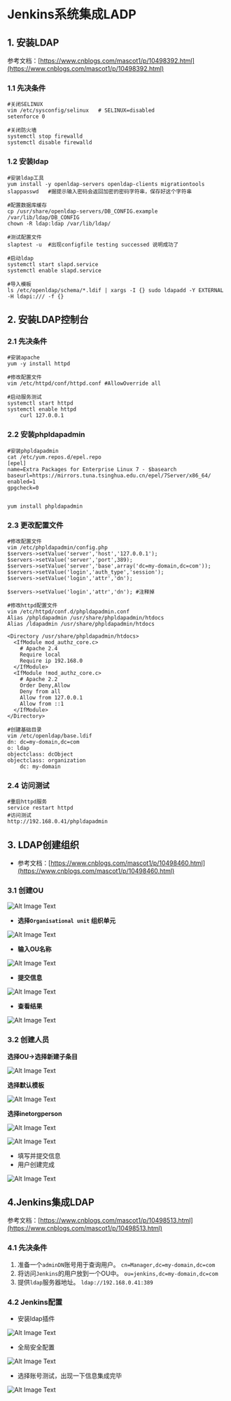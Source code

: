# Jenkins系统集成LADP

## 1. 安装LDAP

参考文档：[https://www.cnblogs.com/mascot1/p/10498392.html](https://www.cnblogs.com/mascot1/p/10498392.html)


### 1.1 先决条件

```
#关闭SELINUX
vim /etc/sysconfig/selinux   # SELINUX=disabled
setenforce 0 

#关闭防火墙
systemctl stop firewalld	
systemctl disable firewalld
```

### 1.2 安装ldap

```
#安装ldap工具
yum install -y openldap-servers openldap-clients migrationtools  
slappasswd   #据提示输入密码会返回加密的密码字符串，保存好这个字符串

#配置数据库缓存
cp /usr/share/openldap-servers/DB_CONFIG.example /var/lib/ldap/DB_CONFIG 
chown -R ldap:ldap /var/lib/ldap/

#测试配置文件
slaptest -u  #出现configfile testing successed 说明成功了

#启动ldap
systemctl start slapd.service 
systemctl enable slapd.service

#导入模板
ls /etc/openldap/schema/*.ldif | xargs -I {} sudo ldapadd -Y EXTERNAL -H ldapi:/// -f {}
```

## 2. 安装LDAP控制台

### 2.1 先决条件

```
#安装apache
yum -y install httpd 

#修改配置文件
vim /etc/httpd/conf/httpd.conf #AllowOverride all

#启动服务测试
systemctl start httpd
systemctl enable httpd
    curl 127.0.0.1
```

### 2.2 安装phpldapadmin

```
#安装phpldapadmin
cat /etc/yum.repos.d/epel.repo 
[epel]
name=Extra Packages for Enterprise Linux 7 - $basearch
baseurl=https://mirrors.tuna.tsinghua.edu.cn/epel/7Server/x86_64/
enabled=1
gpgcheck=0


yum install phpldapadmin
```

### 2.3 更改配置文件

```
#修改配置文件
vim /etc/phpldapadmin/config.php
$servers->setValue('server','host','127.0.0.1');
$servers->setValue('server','port',389);
$servers->setValue('server','base',array('dc=my-domain,dc=com'));
$servers->setValue('login','auth_type','session');
$servers->setValue('login','attr','dn');

$servers->setValue('login','attr','dn'); #注释掉

#修改httpd配置文件
vim /etc/httpd/conf.d/phpldapadmin.conf 
Alias /phpldapadmin /usr/share/phpldapadmin/htdocs
Alias /ldapadmin /usr/share/phpldapadmin/htdocs

<Directory /usr/share/phpldapadmin/htdocs>
  <IfModule mod_authz_core.c>
    # Apache 2.4
    Require local
    Require ip 192.168.0
  </IfModule>
  <IfModule !mod_authz_core.c>
    # Apache 2.2
    Order Deny,Allow
    Deny from all
    Allow from 127.0.0.1
    Allow from ::1
  </IfModule>
</Directory>

#创建基础目录
vim /etc/openldap/base.ldif
dn: dc=my-domain,dc=com
o: ldap
objectclass: dcObject
objectclass: organization
    dc: my-domain

```

### 2.4 访问测试

```
#重启httpd服务
service restart httpd
#访问测试
http://192.168.0.41/phpldapadmin
```

## 3. LDAP创建组织

* 参考文档：[https://www.cnblogs.com/mascot1/p/10498460.html](https://www.cnblogs.com/mascot1/p/10498460.html)

### 3.1 创建OU

![Alt Image Text](images/9_1.png "body image")

* **选择`Organisational unit` 组织单元**

![Alt Image Text](images/9_2.png "body image")

* **输入OU名称**

![Alt Image Text](images/9_3.png "body image")

* **提交信息** 

![Alt Image Text](images/9_4.png "body image")

* **查看结果**

![Alt Image Text](images/9_5.png "body image")

### 3.2 创建人员

**选择OU->选择新建子条目**

![Alt Image Text](images/9_6.png "body image")

**选择默认模板**

![Alt Image Text](images/9_7.png "body image")

**选择inetorgperson**

![Alt Image Text](images/9_8.png "body image")

![Alt Image Text](images/9_9.png "body image")

* 填写并提交信息
* 用户创建完成 

![Alt Image Text](images/9_10.png "body image")

## 4.Jenkins集成LDAP

参考文档：[https://www.cnblogs.com/mascot1/p/10498513.html](https://www.cnblogs.com/mascot1/p/10498513.html)

### 4.1 先决条件

1. 准备一个`adminDN`账号用于查询用户。 `cn=Manager,dc=my-domain,dc=com`
2. 将访问`Jenkins`的用户放到一个OU中。 `ou=jenkins,dc=my-domain,dc=com`
3. 提供`ldap`服务器地址。 `ldap://192.168.0.41:389`

### 4.2 Jenkins配置

* 安装ldap插件 

![Alt Image Text](images/9_11.png "body image")

* 全局安全配置 

![Alt Image Text](images/9_12.png "body image")

* 选择账号测试，出现一下信息集成完毕

![Alt Image Text](images/9_13.png "body image")



